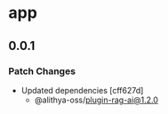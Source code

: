 # app

## 0.0.1

### Patch Changes

- Updated dependencies [cff627d]
  - @alithya-oss/plugin-rag-ai@1.2.0

